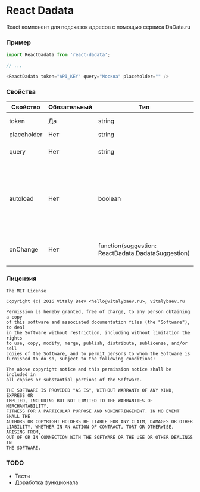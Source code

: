 # React Dadata
React компонент для подсказок адресов с помощью сервиса DaData.ru

### Пример
```javascript
import ReactDadata from 'react-dadata';

// ...

<ReactDadata token="API_KEY" query="Москва" placeholder="" />
```

### Свойства

| Свойство  | Обязательный | Тип | Описание |
| ------------- | ------------- | ------------- | ------------- |
| token  | Да  | string  | Авторизационный токен DaData.ru  |
| placeholder  | Нет  | string  | Текст placeholder  |
| query  | Нет  | string  | Начальное значение поля ввода  |
| autoload  | Нет  | boolean  | Если `true`, то запрос на получение подсказок будет инициирован в фоне сразу, после монтирования компонента  |
| onChange  | Нет  | function(suggestion: ReactDadata.DadataSuggestion)  | Функция, вызываемая при выборе подсказки  |

### Лицензия

```
The MIT License

Copyright (c) 2016 Vitaly Baev <hello@vitalybaev.ru>, vitalybaev.ru

Permission is hereby granted, free of charge, to any person obtaining a copy
of this software and associated documentation files (the "Software"), to deal
in the Software without restriction, including without limitation the rights
to use, copy, modify, merge, publish, distribute, sublicense, and/or sell
copies of the Software, and to permit persons to whom the Software is
furnished to do so, subject to the following conditions:

The above copyright notice and this permission notice shall be included in
all copies or substantial portions of the Software.

THE SOFTWARE IS PROVIDED "AS IS", WITHOUT WARRANTY OF ANY KIND, EXPRESS OR
IMPLIED, INCLUDING BUT NOT LIMITED TO THE WARRANTIES OF MERCHANTABILITY,
FITNESS FOR A PARTICULAR PURPOSE AND NONINFRINGEMENT. IN NO EVENT SHALL THE
AUTHORS OR COPYRIGHT HOLDERS BE LIABLE FOR ANY CLAIM, DAMAGES OR OTHER
LIABILITY, WHETHER IN AN ACTION OF CONTRACT, TORT OR OTHERWISE, ARISING FROM,
OUT OF OR IN CONNECTION WITH THE SOFTWARE OR THE USE OR OTHER DEALINGS IN
THE SOFTWARE.
```

### TODO
* Тесты
* Доработка функционала